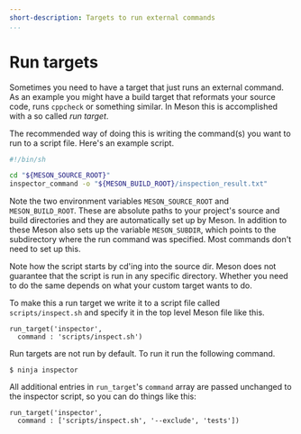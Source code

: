 ```yaml
---
short-description: Targets to run external commands
...
```


# Run targets

Sometimes you need to have a target that just runs an external command. As an example you might have a build target that reformats your source code, runs `cppcheck` or something similar. In Meson this is accomplished with a so called *run target*.

The recommended way of doing this is writing the command(s) you want to run to a script file. Here's an example script.

```bash
#!/bin/sh

cd "${MESON_SOURCE_ROOT}"
inspector_command -o "${MESON_BUILD_ROOT}/inspection_result.txt"
```

Note the two environment variables `MESON_SOURCE_ROOT` and `MESON_BUILD_ROOT`. These are absolute paths to your project's source and build directories and they are automatically set up by Meson. In addition to these Meson also sets up the variable `MESON_SUBDIR`, which points to the subdirectory where the run command was specified. Most commands don't need to set up this.

Note how the script starts by cd'ing into the source dir. Meson does not guarantee that the script is run in any specific directory. Whether you need to do the same depends on what your custom target wants to do.

To make this a run target we write it to a script file called `scripts/inspect.sh` and specify it in the top level Meson file like this.

```meson
run_target('inspector',
  command : 'scripts/inspect.sh')
```

Run targets are not run by default. To run it run the following command.

```console
$ ninja inspector
```

All additional entries in `run_target`'s `command` array are passed unchanged to the inspector script, so you can do things like this:

```meson
run_target('inspector',
  command : ['scripts/inspect.sh', '--exclude', 'tests'])
```
